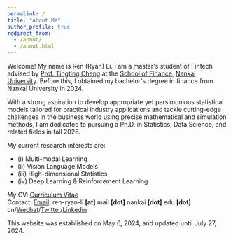 ```yaml
---
permalink: /
title: "About Me"
author_profile: true
redirect_from: 
  - /about/
  - /about.html
---
```



Welcome! My name is Ren (Ryan) Li. I am a master's student of Fintech advised by [Prof. Tingting Cheng](https://sites.google.com/site/tingtingcheng2014/home) at the [School of Finance](http://en.finance.nankai.edu.cn/), [Nankai University](https://en.nankai.edu.cn/). Before this, I obtained my bachelor's degree in finance from Nankai University in 2024. 

With a strong aspiration to develop appropriate yet parsimonious statistical models tailored for practical industry applications and tackle cutting-edge challenges in the business world using precise mathematical and simulation methods, I am dedicated to pursuing a Ph.D. in Statistics, Data Science, and related fields in fall 2026.

My current research interests are:
- (i) Multi-modal Learning
- (ii) Vision Language Models
- (iii) High-dimensional Statistics
- (iv) Deep Learning & Reinforcement Learning

My CV: [Curriculum Vitae](../assets/CurriculumVitae.pdf)  
Contact: [Email](mailto:2013455@mail.nankai.edu.cn): ren-ryan-li **[at]** mail **[dot]** nankai **[dot]** edu **[dot]** cn/[Wechat](../images/Wechat.jpg)/[Twitter](https://twitter.com/RyanLee32714932)/[Linkedin](https://www.linkedin.com/in/%E4%BB%BB-%E6%9D%8E-8692b9225/)

This website was established on May 6, 2024, and updated until July 27, 2024.
